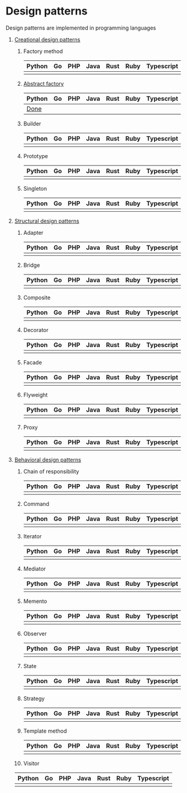 # Design patterns

Design patterns are implemented in programming languages

1. [Creational design patterns](https://refactoring.guru/design-patterns/creational-patterns)
   1. Factory method
      
      | Python | Go | PHP | Java | Rust | Ruby | Typescript |
      |--------|----|-----|------|------|------|------------|
      |        |    |     |      |      |      |            |

   2. [Abstract factory](./abstract_factory/)

      | Python                             | Go | PHP | Java | Rust | Ruby | Typescript |
      |------------------------------------|----|-----|------|------|------|------------|
      | [Done](./abstract_factory/main.py) |    |     |      |      |      |            |

   3. Builder
      
      | Python | Go | PHP | Java | Rust | Ruby | Typescript |
      |--------|----|-----|------|------|------|------------|
      |        |    |     |      |      |      |            |

   4. Prototype
      
      | Python | Go | PHP | Java | Rust | Ruby | Typescript |
      |--------|----|-----|------|------|------|------------|
      |        |    |     |      |      |      |            |

   5. Singleton
      
      | Python | Go | PHP | Java | Rust | Ruby | Typescript |
      |--------|----|-----|------|------|------|------------|
      |        |    |     |      |      |      |            |

2. [Structural design patterns](https://refactoring.guru/design-patterns/structural-patterns)
   1. Adapter
      
      | Python | Go | PHP | Java | Rust | Ruby | Typescript |
      |--------|----|-----|------|------|------|------------|
      |        |    |     |      |      |      |            |

   2. Bridge
      
      | Python | Go | PHP | Java | Rust | Ruby | Typescript |
      |--------|----|-----|------|------|------|------------|
      |        |    |     |      |      |      |            |

   3. Composite
      
      | Python | Go | PHP | Java | Rust | Ruby | Typescript |
      |--------|----|-----|------|------|------|------------|
      |        |    |     |      |      |      |            |

   4. Decorator
      
      | Python | Go | PHP | Java | Rust | Ruby | Typescript |
      |--------|----|-----|------|------|------|------------|
      |        |    |     |      |      |      |            |

   5. Facade
      
      | Python | Go | PHP | Java | Rust | Ruby | Typescript |
      |--------|----|-----|------|------|------|------------|
      |        |    |     |      |      |      |            |

   6. Flyweight
      
      | Python | Go | PHP | Java | Rust | Ruby | Typescript |
      |--------|----|-----|------|------|------|------------|
      |        |    |     |      |      |      |            |

   7. Proxy
      
      | Python | Go | PHP | Java | Rust | Ruby | Typescript |
      |--------|----|-----|------|------|------|------------|
      |        |    |     |      |      |      |            |

3. [Behavioral design patterns](https://refactoring.guru/design-patterns/behavioral-patterns)
   1. Chain of responsibility
      
      | Python | Go | PHP | Java | Rust | Ruby | Typescript |
      |--------|----|-----|------|------|------|------------|
      |        |    |     |      |      |      |            |

   2. Command
      
      | Python | Go | PHP | Java | Rust | Ruby | Typescript |
      |--------|----|-----|------|------|------|------------|
      |        |    |     |      |      |      |            |

   3. Iterator
      
      | Python | Go | PHP | Java | Rust | Ruby | Typescript |
      |--------|----|-----|------|------|------|------------|
      |        |    |     |      |      |      |            |

   4. Mediator
      
      | Python | Go | PHP | Java | Rust | Ruby | Typescript |
      |--------|----|-----|------|------|------|------------|
      |        |    |     |      |      |      |            |

   5. Memento
      
      | Python | Go | PHP | Java | Rust | Ruby | Typescript |
      |--------|----|-----|------|------|------|------------|
      |        |    |     |      |      |      |            |

   6. Observer
      
      | Python | Go | PHP | Java | Rust | Ruby | Typescript |
      |--------|----|-----|------|------|------|------------|
      |        |    |     |      |      |      |            |

   7. State
      
      | Python | Go | PHP | Java | Rust | Ruby | Typescript |
      |--------|----|-----|------|------|------|------------|
      |        |    |     |      |      |      |            |

   8. Strategy
      
      | Python | Go | PHP | Java | Rust | Ruby | Typescript |
      |--------|----|-----|------|------|------|------------|
      |        |    |     |      |      |      |            |

   9. Template method
      
      | Python | Go | PHP | Java | Rust | Ruby | Typescript |
      |--------|----|-----|------|------|------|------------|
      |        |    |     |      |      |      |            |

   10. Visitor
      
      | Python | Go | PHP | Java | Rust | Ruby | Typescript |
      |--------|----|-----|------|------|------|------------|
      |        |    |     |      |      |      |            |

